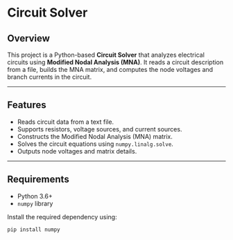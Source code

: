 # Circuit Solver

## Overview

This project is a Python-based **Circuit Solver** that analyzes electrical circuits using **Modified Nodal Analysis (MNA)**. It reads a circuit description from a file, builds the MNA matrix, and computes the node voltages and branch currents in the circuit.

---

## Features

- Reads circuit data from a text file.
- Supports resistors, voltage sources, and current sources.
- Constructs the Modified Nodal Analysis (MNA) matrix.
- Solves the circuit equations using `numpy.linalg.solve`.
- Outputs node voltages and matrix details.

---

## Requirements

- Python 3.6+
- `numpy` library

Install the required dependency using:
```bash
pip install numpy
